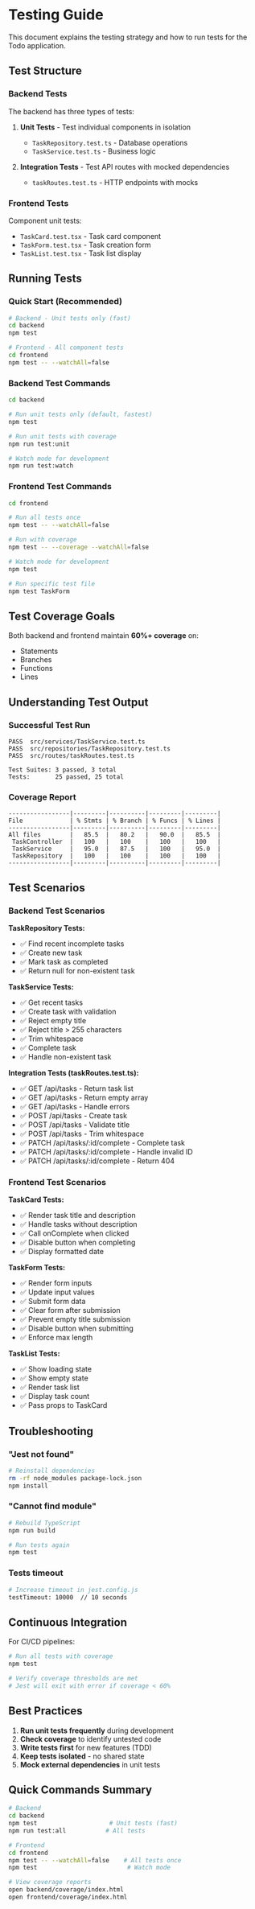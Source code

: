 # Testing Guide

This document explains the testing strategy and how to run tests for the Todo application.

## Test Structure

### Backend Tests

The backend has three types of tests:

1. **Unit Tests** - Test individual components in isolation
   - `TaskRepository.test.ts` - Database operations
   - `TaskService.test.ts` - Business logic

2. **Integration Tests** - Test API routes with mocked dependencies
   - `taskRoutes.test.ts` - HTTP endpoints with mocks

### Frontend Tests

Component unit tests:
- `TaskCard.test.tsx` - Task card component
- `TaskForm.test.tsx` - Task creation form
- `TaskList.test.tsx` - Task list display

## Running Tests

### Quick Start (Recommended)

```bash
# Backend - Unit tests only (fast)
cd backend
npm test

# Frontend - All component tests
cd frontend
npm test -- --watchAll=false
```

### Backend Test Commands

```bash
cd backend

# Run unit tests only (default, fastest)
npm test

# Run unit tests with coverage
npm run test:unit

# Watch mode for development
npm run test:watch
```

### Frontend Test Commands

```bash
cd frontend

# Run all tests once
npm test -- --watchAll=false

# Run with coverage
npm test -- --coverage --watchAll=false

# Watch mode for development
npm test

# Run specific test file
npm test TaskForm
```

## Test Coverage Goals

Both backend and frontend maintain **60%+ coverage** on:
- Statements
- Branches
- Functions
- Lines

## Understanding Test Output

### Successful Test Run

```
PASS  src/services/TaskService.test.ts
PASS  src/repositories/TaskRepository.test.ts
PASS  src/routes/taskRoutes.test.ts

Test Suites: 3 passed, 3 total
Tests:       25 passed, 25 total
```

### Coverage Report

```
-----------------|---------|----------|---------|---------|
File             | % Stmts | % Branch | % Funcs | % Lines |
-----------------|---------|----------|---------|---------|
All files        |   85.5  |   80.2   |   90.0  |   85.5  |
 TaskController  |   100   |   100    |   100   |   100   |
 TaskService     |   95.0  |   87.5   |   100   |   95.0  |
 TaskRepository  |   100   |   100    |   100   |   100   |
-----------------|---------|----------|---------|---------|
```

## Test Scenarios

### Backend Test Scenarios

**TaskRepository Tests:**
- ✅ Find recent incomplete tasks
- ✅ Create new task
- ✅ Mark task as completed
- ✅ Return null for non-existent task

**TaskService Tests:**
- ✅ Get recent tasks
- ✅ Create task with validation
- ✅ Reject empty title
- ✅ Reject title > 255 characters
- ✅ Trim whitespace
- ✅ Complete task
- ✅ Handle non-existent task

**Integration Tests (taskRoutes.test.ts):**
- ✅ GET /api/tasks - Return task list
- ✅ GET /api/tasks - Return empty array
- ✅ GET /api/tasks - Handle errors
- ✅ POST /api/tasks - Create task
- ✅ POST /api/tasks - Validate title
- ✅ POST /api/tasks - Trim whitespace
- ✅ PATCH /api/tasks/:id/complete - Complete task
- ✅ PATCH /api/tasks/:id/complete - Handle invalid ID
- ✅ PATCH /api/tasks/:id/complete - Return 404

### Frontend Test Scenarios

**TaskCard Tests:**
- ✅ Render task title and description
- ✅ Handle tasks without description
- ✅ Call onComplete when clicked
- ✅ Disable button when completing
- ✅ Display formatted date

**TaskForm Tests:**
- ✅ Render form inputs
- ✅ Update input values
- ✅ Submit form data
- ✅ Clear form after submission
- ✅ Prevent empty title submission
- ✅ Disable button when submitting
- ✅ Enforce max length

**TaskList Tests:**
- ✅ Show loading state
- ✅ Show empty state
- ✅ Render task list
- ✅ Display task count
- ✅ Pass props to TaskCard

## Troubleshooting

### "Jest not found"

```bash
# Reinstall dependencies
rm -rf node_modules package-lock.json
npm install
```

### "Cannot find module"

```bash
# Rebuild TypeScript
npm run build

# Run tests again
npm test
```

### Tests timeout

```bash
# Increase timeout in jest.config.js
testTimeout: 10000  // 10 seconds
```

## Continuous Integration

For CI/CD pipelines:

```bash
# Run all tests with coverage
npm test

# Verify coverage thresholds are met
# Jest will exit with error if coverage < 60%
```

## Best Practices

1. **Run unit tests frequently** during development
2. **Check coverage** to identify untested code
3. **Write tests first** for new features (TDD)
4. **Keep tests isolated** - no shared state
5. **Mock external dependencies** in unit tests

## Quick Commands Summary

```bash
# Backend
cd backend
npm test                    # Unit tests (fast)
npm run test:all           # All tests

# Frontend  
cd frontend
npm test -- --watchAll=false    # All tests once
npm test                         # Watch mode

# View coverage reports
open backend/coverage/index.html
open frontend/coverage/index.html
```